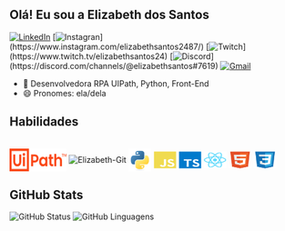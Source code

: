 ## Olá! Eu sou a Elizabeth dos Santos
  [![LinkedIn](https://img.shields.io/badge/-LinkedIn-%230077B5?style=for-the-badge&logo=linkedin&logoColor=white)](https://www.linkedin.com/in/elizabethsantos24)
  [![Instagran](https://img.shields.io/badge/-Instagram-%23E4405F?style=for-the-badge&logo=instagram&logoColor=white")](https://www.instagram.com/elizabethsantos2487/)
  [![Twitch](https://img.shields.io/badge/Twitch-9146FF?style=for-the-badge&logo=twitch&logoColor=white")](https://www.twitch.tv/elizabethsantos24)
  [![Discord](https://img.shields.io/badge/Discord-7289DA?style=for-the-badge&logo=discord&logoColor=white")](https://discord.com/channels/@elizabethsantos#7619)
  [![Gmail](https://img.shields.io/badge/-Gmail-%23333?style=for-the-badge&logo=gmail&logoColor=white)](mailto:elizabethsantos2402@gmail.com)
  
- 🔭  Desenvolvedora RPA  UIPath, Python, Front-End
- 😄  Pronomes: ela/dela

## Habilidades
<div style="display: inline_block"><br>
  <img align="center" alt="Elizabeth-Uipath" height="40" width="100"    src="https://github.com/elizabethesantos/elizabethesantos/blob/main/.github/workflows/PATH_BIG.svg">
  <img align="center" alt="Elizabeth-Git" height="30" width="40" src="https://git-scm.com/images/logos/downloads/Git-Icon-1788C.svg">
  <img align="center" alt="Elizabeth-Python" height="40" width="40" src="https://raw.githubusercontent.com/devicons/devicon/master/icons/python/python-original.svg">
  <img align="center" alt="Elizabeth-Js" height="30" width="40" src="https://raw.githubusercontent.com/devicons/devicon/master/icons/javascript/javascript-plain.svg">
  <img align="center" alt="Elizabeth-Ts" height="30" width="40" src="https://raw.githubusercontent.com/devicons/devicon/master/icons/typescript/typescript-plain.svg">
  <img align="center" alt="Elizabeth-React" height="30" width="40" src="https://raw.githubusercontent.com/devicons/devicon/master/icons/react/react-original.svg">
  <img align="center" alt="Elizabeth-HTML" height="30" width="40" src="https://raw.githubusercontent.com/devicons/devicon/master/icons/html5/html5-original.svg">
  <img align="center" alt="Elizabeth-CSS" height="30" width="40" src="https://raw.githubusercontent.com/devicons/devicon/master/icons/css3/css3-original.svg">
</div>

## GitHub Stats    
  ![GitHub Status](https://github-readme-stats.vercel.app/api?username=elizabethesantos&theme=dracula&show_icons=true)
  ![GitHub Linguagens](https://github-readme-stats.vercel.app/api/top-langs/?username=elizabethesantos&layout=compact&langs_count=7&theme=dracula)      





